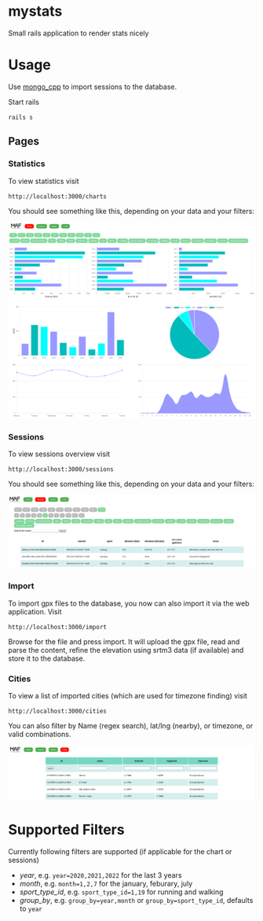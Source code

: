 # mystats
Small rails application to render stats nicely

# Usage

Use [mongo_cpp](https://github.com/TheWudu/mongo_cpp/) to import sessions to the database.

Start rails 

```
rails s
```

## Pages

### Statistics

To view statistics visit

```
http://localhost:3000/charts
```

You should see something like this, depending on your data and your filters:

![stats01](./doc/20220627_stats01.png)
![stats02](./doc/20220627_stats02.png)

### Sessions

To view sessions overview visit

```
http://localhost:3000/sessions
```

You should see something like this, depending on your data and your filters:

![sessions01](./doc/20220627_sessions01.png)

### Import

To import gpx files to the database, you now can also import it via the
web application. Visit

```
http://localhost:3000/import
```

Browse for the file and press import. It will upload the gpx file,
read and parse the content, refine the elevation using srtm3 data (if available)
and store it to the database.

### Cities

To view a list of imported cities (which are used for timezone finding) visit

```
http://localhost:3000/cities
```

You can also filter by Name (regex search), lat/lng (nearby), or timezone, or valid
combinations.

![cities01](./doc/20220627_cities.png)

# Supported Filters

Currently following filters are supported (if applicable for the chart or sessions)

* *year*, e.g. `year=2020,2021,2022` for the last 3 years
* *month*, e.g. `month=1,2,7` for the january, feburary, july
* *sport_type_id*, e.g. `sport_type_id=1,19` for running and walking
* *group_by*, e.g. `group_by=year,month` or `group_by=sport_type_id`, defaults to `year`
